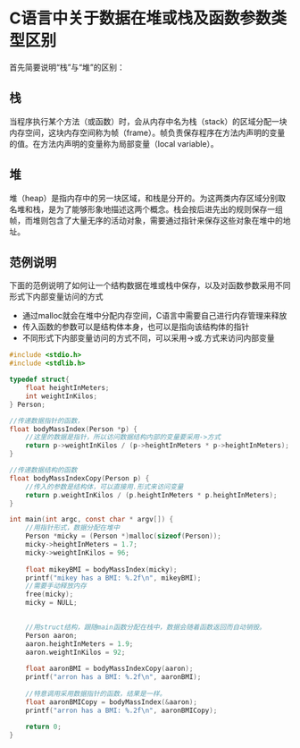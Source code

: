 # C语言中关于数据在堆或栈及函数参数类型区别

首先简要说明“栈”与“堆”的区别：

## 栈

当程序执行某个方法（或函数）时，会从内存中名为栈（stack）的区域分配一块内存空间，这块内存空间称为帧（frame）。帧负责保存程序在方法内声明的变量的值。在方法内声明的变量称为局部变量（local variable）。

## 堆

堆（heap）是指内存中的另一块区域，和栈是分开的。为这两类内存区域分别取名堆和栈，是为了能够形象地描述这两个概念。栈会按后进先出的规则保存一组帧，而堆则包含了大量无序的活动对象，需要通过指针来保存这些对象在堆中的地址。

## **范例说明**

下面的范例说明了如何让一个结构数据在堆或栈中保存，以及对函数参数采用不同形式下内部变量访问的方式

- 通过malloc就会在堆中分配内存空间，C语言中需要自己进行内存管理来释放
- 传入函数的参数可以是结构体本身，也可以是指向该结构体的指针
- 不同形式下内部变量访问的方式不同，可以采用→或.方式来访问内部变量

```c
#include <stdio.h>
#include <stdlib.h>

typedef struct{
    float heightInMeters;
    int weightInKilos;
} Person;

//传递数据指针的函数，
float bodyMassIndex(Person *p) {
    //这里的数据是指针，所以访问数据结构内部的变量要采用->方式
    return p->weightInKilos / (p->heightInMeters * p->heightInMeters);
}

//传递数据结构的函数
float bodyMassIndexCopy(Person p) {
    //传入的参数是结构体，可以直接用.形式来访问变量
    return p.weightInKilos / (p.heightInMeters * p.heightInMeters);
}

int main(int argc, const char * argv[]) {
    //用指针形式，数据分配在堆中
    Person *micky = (Person *)malloc(sizeof(Person));
    micky->heightInMeters = 1.7;
    micky->weightInKilos = 96;
    
    float mikeyBMI = bodyMassIndex(micky);
    printf("mikey has a BMI: %.2f\n", mikeyBMI);
    //需要手动释放内存
    free(micky);
    micky = NULL;

    
    //用struct结构，跟随main函数分配在栈中，数据会随着函数返回而自动销毁。
    Person aaron;
    aaron.heightInMeters = 1.9;
    aaron.weightInKilos = 92;
    
    float aaronBMI = bodyMassIndexCopy(aaron);
    printf("arron has a BMI: %.2f\n", aaronBMI);
    
    //特意调用采用数据指针的函数，结果是一样。
    float aaronBMICopy = bodyMassIndex(&aaron);
    printf("arron has a BMI: %.2f\n", aaronBMICopy);
    
    return 0;
}
```